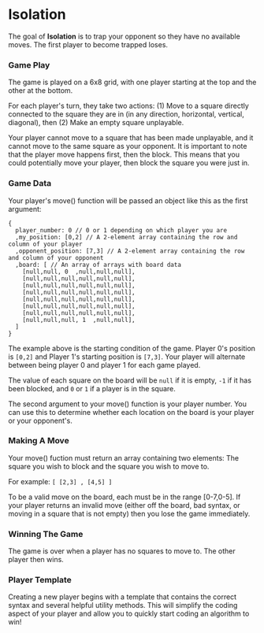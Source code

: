 # Isolation

The goal of **Isolation** is to trap your opponent so they have no available moves. The first player to become trapped loses.

### Game Play

The game is played on a 6x8 grid, with one player starting at the top and the other at the bottom.

For each player's turn, they take two actions: (1) Move to a square directly connected to the square they are in (in any direction, horizontal, vertical, diagonal), then (2) Make an empty square unplayable.

Your player cannot move to a square that has been made unplayable, and it cannot move to the same square as your opponent. It is important to note that the player move happens first, then the block. This means that you could potentially move your player, then block the square you were just in.

### Game Data

Your player's move() function will be passed an object like this as the first argument:
```
{
  player_number: 0 // 0 or 1 depending on which player you are
  ,my_position: [0,2] // A 2-element array containing the row and column of your player
  ,opponent_position: [7,3] // A 2-element array containing the row and column of your opponent
  ,board: [ // An array of arrays with board data
    [null,null, 0  ,null,null,null],
    [null,null,null,null,null,null],
    [null,null,null,null,null,null],
    [null,null,null,null,null,null],
    [null,null,null,null,null,null],
    [null,null,null,null,null,null],
    [null,null,null,null,null,null],
    [null,null,null, 1  ,null,null],
  ]
}
```

The example above is the starting condition of the game. Player 0's position is `[0,2]` and Player 1's starting position is `[7,3]`. Your player will alternate between being player 0 and player 1 for each game played.

The value of each square on the board will be `null` if it is empty, `-1` if it has been blocked, and `0` or `1` if a player is in the square.

The second argument to your move() function is your player number. You can use this to determine whether each location on the board is your player or your opponent's.

### Making A Move

Your move() fuction must return an array containing two elements: The square you wish to block and the square you wish to move to.

For example: `[ [2,3] , [4,5] ]`

To be a valid move on the board, each must be in the range [0-7,0-5]. If your player returns an invalid move (either off the board, bad syntax, or moving in a square that is not empty) then you lose the game immediately.

### Winning The Game

The game is over when a player has no squares to move to. The other player then wins.

### Player Template

Creating a new player begins with a template that contains the correct syntax and several helpful utility methods. This will simplify the coding aspect of your player and allow you to quickly start coding an algorithm to win!
